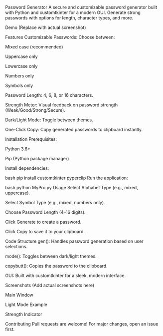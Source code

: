 Password Generator
A secure and customizable password generator built with Python and customtkinter for a modern GUI. Generate strong passwords with options for length, character types, and more.

Demo (Replace with actual screenshot)

Features
Customizable Passwords: Choose between:

Mixed case (recommended)

Uppercase only

Lowercase only

Numbers only

Symbols only

Password Length: 4, 6, 8, or 16 characters.

Strength Meter: Visual feedback on password strength (Weak/Good/Strong/Secure).

Dark/Light Mode: Toggle between themes.

One-Click Copy: Copy generated passwords to clipboard instantly.

Installation
Prerequisites:

Python 3.6+

Pip (Python package manager)

Install dependencies:

bash
pip install customtkinter pyperclip
Run the application:

bash
python MyPro.py
Usage
Select Alphabet Type (e.g., mixed, uppercase).

Select Symbol Type (e.g., mixed, numbers only).

Choose Password Length (4–16 digits).

Click Generate to create a password.

Click Copy to save it to your clipboard.

Code Structure
gen(): Handles password generation based on user selections.

mode(): Toggles between dark/light themes.

copybutt(): Copies the password to the clipboard.

GUI: Built with customtkinter for a sleek, modern interface.

Screenshots
(Add actual screenshots here)

Main Window

Light Mode Example

Strength Indicator

Contributing
Pull requests are welcome! For major changes, open an issue first.
